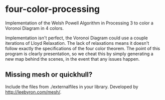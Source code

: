 # four-color-processing
Implementation of the Welsh Powell Algorithm in Processing 3 to color a Voronoi Diagram in 4 colors.

Implementation isn't perfect, the Voronoi Diagram could use a couple iterations of Lloyd Relaxation. The lack of relaxations means it doesn't follow exactly the specifications of the four color theorem. The point of this program is clearly presentation, so we cheat this by simply generating a new map behind the scenes, in the event that any issues happen.

## Missing mesh or quickhull?
Include the files from ./externalfiles in your library. Developed by http://leebyron.com/mesh/.
